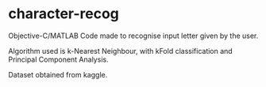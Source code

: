 # character-recog

Objective-C/MATLAB Code made to recognise input letter given by the user.

Algorithm used is k-Nearest Neighbour, with kFold classification and Principal Component Analysis.

Dataset obtained from kaggle.
